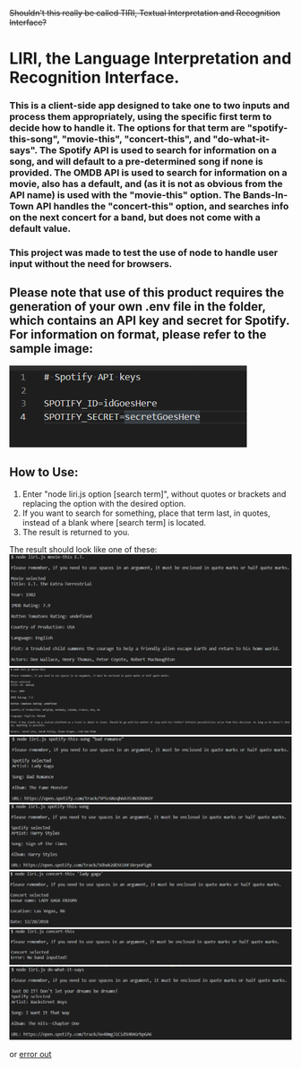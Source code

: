 ~~Shouldn't this really be called TIRI, Textual Interpretation and Recognition Interface?~~


# LIRI, the Language Interpretation and Recognition Interface.
### This is a client-side app designed to take one to two inputs and process them appropriately, using the specific first term to decide how to handle it.  The options for that term are "spotify-this-song", "movie-this", "concert-this", and "do-what-it-says".  The Spotify API is used to search for information on a song, and will default to a pre-determined song if none is provided.  The OMDB API is used to search for information on a movie, also has a default, and (as it is not as obvious from the API name) is used with the "movie-this" option.  The Bands-In-Town API handles the "concert-this" option, and searches info on the next concert for a band, but does not come with a default value.

### This project was made to test the use of node to handle user input without the need for browsers.

## Please note that use of this product requires the generation of your own .env file in the folder, which contains an API key and secret for Spotify.  For information on format, please refer to the sample image: 
![.env.png](./assets/images/example.env.png)

## How to Use:

1.  Enter "node liri.js option [search term]", without quotes or brackets and replacing the option with the desired option.
  1. If you want to search for something, place that term last, in quotes, instead of a blank where [search term] is located.
2. The result is returned to you.

The result should look like one of these: ![movie_works](./assets/images/movieWorks.png) ![movie_default](./assets/images/movieDefault.png) ![spotify_works](./assets/images/spotifyWorks.png) ![spotify_default](./assets/images/spotifyDefault.png) ![concert_works](./assets/images/concertWorks.png) ![concert_error](./assets/images/concertDefault.png) ![do_what_it_says](./assets/images/doIt.png) 

or [error out](./assets/images/liriError.png)
